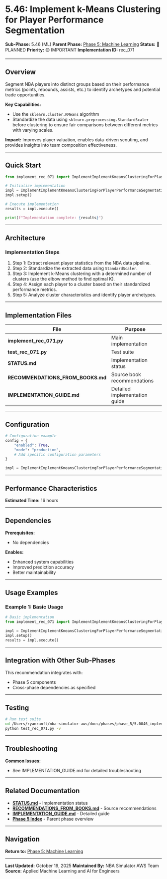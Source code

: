 # 5.46: Implement k-Means Clustering for Player Performance Segmentation

**Sub-Phase:** 5.46 (ML)
**Parent Phase:** [Phase 5: Machine Learning](../PHASE_5_INDEX.md)
**Status:** 🔵 PLANNED
**Priority:** 🟡 IMPORTANT
**Implementation ID:** rec_071

---

## Overview

Segment NBA players into distinct groups based on their performance metrics (points, rebounds, assists, etc.) to identify archetypes and potential trade opportunities.

**Key Capabilities:**
- Use the `sklearn.cluster.KMeans` algorithm
- Standardize the data using `sklearn.preprocessing.StandardScaler` before clustering to ensure fair comparisons between different metrics with varying scales.

**Impact:**
Improves player valuation, enables data-driven scouting, and provides insights into team composition effectiveness.

---

## Quick Start

```python
from implement_rec_071 import ImplementImplementKmeansClusteringForPlayerPerformanceSegmentation

# Initialize implementation
impl = ImplementImplementKmeansClusteringForPlayerPerformanceSegmentation()
impl.setup()

# Execute implementation
results = impl.execute()

print(f"Implementation complete: {results}")
```

---

## Architecture

### Implementation Steps

1. Step 1: Extract relevant player statistics from the NBA data pipeline.
2. Step 2: Standardize the extracted data using `StandardScaler`.
3. Step 3: Implement k-Means clustering with a determined number of clusters (use the elbow method to find optimal K).
4. Step 4: Assign each player to a cluster based on their standardized performance metrics.
5. Step 5: Analyze cluster characteristics and identify player archetypes.

---

## Implementation Files

| File | Purpose |
|------|---------|
| **implement_rec_071.py** | Main implementation |
| **test_rec_071.py** | Test suite |
| **STATUS.md** | Implementation status |
| **RECOMMENDATIONS_FROM_BOOKS.md** | Source book recommendations |
| **IMPLEMENTATION_GUIDE.md** | Detailed implementation guide |

---

## Configuration

```python
# Configuration example
config = {
    "enabled": True,
    "mode": "production",
    # Add specific configuration parameters
}

impl = ImplementImplementKmeansClusteringForPlayerPerformanceSegmentation(config=config)
```

---

## Performance Characteristics

**Estimated Time:** 16 hours

---

## Dependencies

**Prerequisites:**
- No dependencies

**Enables:**
- Enhanced system capabilities
- Improved prediction accuracy
- Better maintainability

---

## Usage Examples

### Example 1: Basic Usage

```python
# Basic implementation
from implement_rec_071 import ImplementImplementKmeansClusteringForPlayerPerformanceSegmentation

impl = ImplementImplementKmeansClusteringForPlayerPerformanceSegmentation()
impl.setup()
results = impl.execute()
```

---

## Integration with Other Sub-Phases

This recommendation integrates with:
- Phase 5 components
- Cross-phase dependencies as specified

---

## Testing

```bash
# Run test suite
cd /Users/ryanranft/nba-simulator-aws/docs/phases/phase_5/5.0046_implement_k-means_clustering_for_player_performance_segmenta
python test_rec_071.py -v
```

---

## Troubleshooting

**Common Issues:**
- See IMPLEMENTATION_GUIDE.md for detailed troubleshooting

---

## Related Documentation

- **[STATUS.md](STATUS.md)** - Implementation status
- **[RECOMMENDATIONS_FROM_BOOKS.md](RECOMMENDATIONS_FROM_BOOKS.md)** - Source recommendations
- **[IMPLEMENTATION_GUIDE.md](IMPLEMENTATION_GUIDE.md)** - Detailed guide
- **[Phase 5 Index](../PHASE_5_INDEX.md)** - Parent phase overview

---

## Navigation

**Return to:** [Phase 5: Machine Learning](../PHASE_5_INDEX.md)

---

**Last Updated:** October 19, 2025
**Maintained By:** NBA Simulator AWS Team
**Source:** Applied Machine Learning and AI for Engineers
